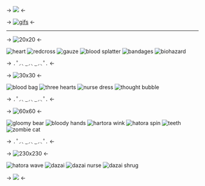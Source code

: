 -> ![](https://files.catbox.moe/ikmlsx.png) <-

-> [![gifs](https://files.catbox.moe/h7gyrq.png)](https://rentry.co/medicore) <-

***

-> ![20x20](https://files.catbox.moe/ijca9p.png) <-

![heart](https://files.catbox.moe/u5hr0m.gif) ![redcross](https://files.catbox.moe/u46dq0.gif) ![gauze](https://files.catbox.moe/flbs8n.gif) ![blood splatter](https://files.catbox.moe/gn1srk.gif) ![bandages](https://files.catbox.moe/3ojkox.gif) ![biohazard](https://files.catbox.moe/hcvsyd.gif)

-> `.˚◞◟ ͜ ◞◟ ͜ ◞◟˚.` <-

-> ![30x30](https://files.catbox.moe/3unz9a.png) <-

![blood bag](https://files.catbox.moe/8lcv3d.gif) ![three hearts](https://files.catbox.moe/9z90lx.gif) ![nurse dress](https://files.catbox.moe/bub988.gif) ![thought bubble](https://files.catbox.moe/9j62sd.gif)

-> `.˚◞◟ ͜ ◞◟ ͜ ◞◟˚.` <-

-> ![60x60](https://files.catbox.moe/1mardq.png) <-

![gloomy bear](https://files.catbox.moe/58yk4x.gif) ![bloody hands](https://files.catbox.moe/9hr7v3.gif) ![hartora wink](https://files.catbox.moe/9y0gp5.gif) ![hatora spin](https://files.catbox.moe/mbypd5.gif) ![teeth](https://files.catbox.moe/bvn1fi.gif) ![zombie cat](https://files.catbox.moe/v96r8m.gif)

-> `.˚◞◟ ͜ ◞◟ ͜ ◞◟˚.` <-

-> ![230x230](https://files.catbox.moe/1kevin.png) <-

![hatora wave](https://files.catbox.moe/c66res.gif) ![dazai](https://files.catbox.moe/rvyx32.gif) ![dazai nurse](https://files.catbox.moe/u3tx1l.gif) ![dazai shrug](https://files.catbox.moe/oh8x6a.gif)

-> ![](https://files.catbox.moe/ikmlsx.png) <-